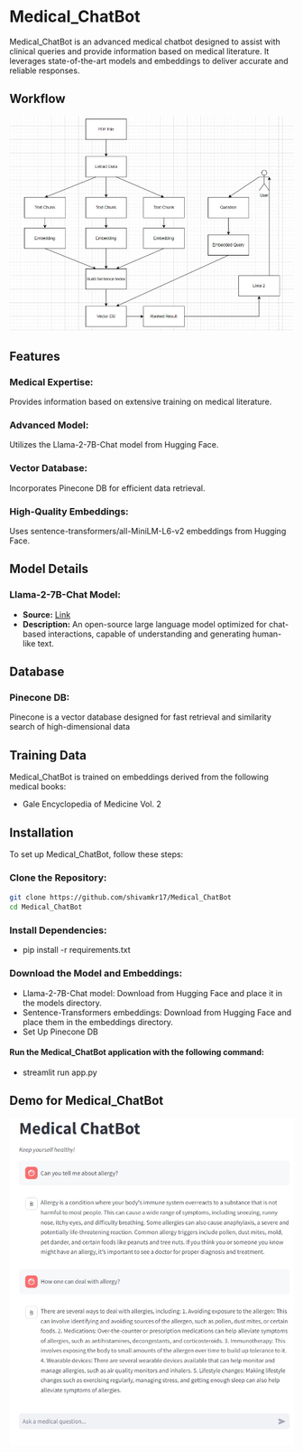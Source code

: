 # Medical_ChatBot

Medical_ChatBot is an advanced medical chatbot designed to assist with clinical queries and provide information based on medical literature. It leverages state-of-the-art models and embeddings to deliver accurate and reliable responses.

## Workflow
![Workflow](Demo_Img/im2.jpg)

## Features

### Medical Expertise:
Provides information based on extensive training on medical literature.

### Advanced Model:
Utilizes the Llama-2-7B-Chat model from Hugging Face.

### Vector Database:
Incorporates Pinecone DB for efficient data retrieval.

### High-Quality Embeddings:
Uses sentence-transformers/all-MiniLM-L6-v2 embeddings from Hugging Face.

## Model Details

### Llama-2-7B-Chat Model:
- **Source:** [Link](https://huggingface.co/TheBloke/Llama-2-7B-Chat-GGML/tree/main)
- **Description:** An open-source large language model optimized for chat-based interactions, capable of understanding and generating human-like text.


## Database 

### Pinecone DB:
Pinecone is a vector database designed for fast retrieval and similarity search of high-dimensional data


## Training Data
Medical_ChatBot is trained on embeddings derived from the following medical books:
- Gale Encyclopedia of Medicine Vol. 2 

## Installation

To set up Medical_ChatBot, follow these steps:

### Clone the Repository:
```bash
git clone https://github.com/shivamkr17/Medical_ChatBot
cd Medical_ChatBot
```
### Install Dependencies:
- pip install -r requirements.txt

### Download the Model and Embeddings:
- Llama-2-7B-Chat model: Download from Hugging Face and place it in the models directory.
- Sentence-Transformers embeddings: Download from Hugging Face and place them in the embeddings directory.
- Set Up Pinecone DB

#### Run the Medical_ChatBot application with the following command:
- streamlit run app.py

## Demo for Medical_ChatBot
![Demo](Demo_Img/img3.jpg)




